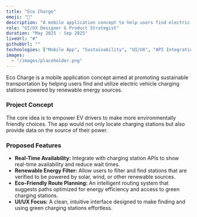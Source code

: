 ```yaml
---
title: "Eco Charge"
emoji: "🔋"
description: "A mobile application concept to help users find electric vehicle charging stations powered by renewable energy sources, promoting sustainable transportation."
role: "UI/UX Designer & Product Strategist"
duration: "May 2025 - Sep 2025"
liveUrl: "#"
githubUrl: ""
technologies: ["Mobile App", "Sustainability", "UI/UX", "API Integration"]
images:
  - "/images/placeholder.png"
---
```


Eco Charge is a mobile application concept aimed at promoting sustainable transportation by helping users find and utilize electric vehicle charging stations powered by renewable energy sources.

### Project Concept

The core idea is to empower EV drivers to make more environmentally friendly choices. The app would not only locate charging stations but also provide data on the source of their power.

### Proposed Features

- **Real-Time Availability:** Integrate with charging station APIs to show real-time availability and reduce wait times.
- **Renewable Energy Filter:** Allow users to filter and find stations that are verified to be powered by solar, wind, or other renewable sources.
- **Eco-Friendly Route Planning:** An intelligent routing system that suggests paths optimized for energy efficiency and access to green charging stations.
- **UI/UX Focus:** A clean, intuitive interface designed to make finding and using green charging stations effortless.